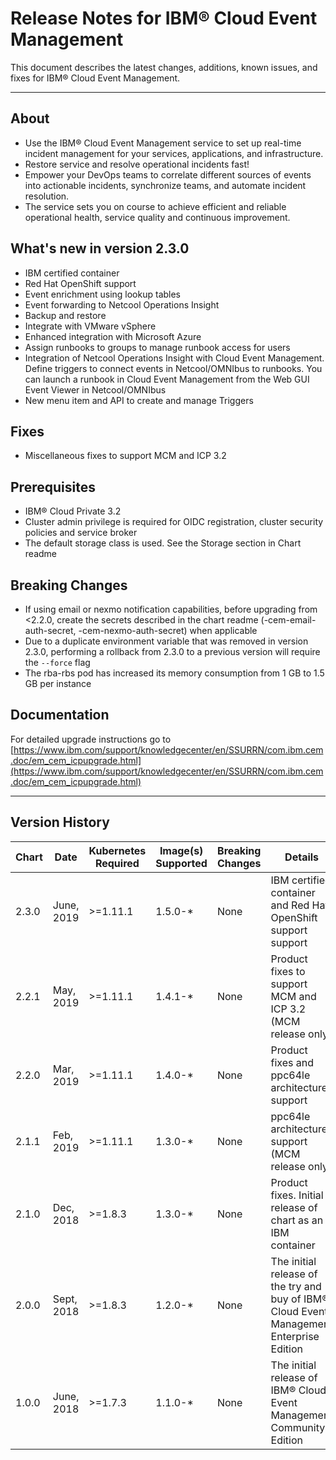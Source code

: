# Release Notes for IBM® Cloud Event Management

This document describes the latest changes, additions, known issues, and fixes for IBM® Cloud Event Management.
___
## About
* Use the IBM® Cloud Event Management service to set up real-time incident management for your services, applications, and infrastructure.
* Restore service and resolve operational incidents fast!
* Empower your DevOps teams to correlate different sources of events into actionable incidents, synchronize teams, and automate incident resolution.
* The service sets you on course to achieve efficient and reliable operational health, service quality and continuous improvement.

## What's new in version 2.3.0
* IBM certified container
* Red Hat OpenShift support
* Event enrichment using lookup tables
* Event forwarding to Netcool Operations Insight
* Backup and restore
* Integrate with VMware vSphere
* Enhanced integration with Microsoft Azure
* Assign runbooks to groups to manage runbook access for users
* Integration of Netcool Operations Insight with Cloud Event Management. Define triggers to connect events in Netcool/OMNIbus to runbooks. You can launch a runbook in Cloud Event Management from the Web GUI Event Viewer in Netcool/OMNIbus
* New menu item and API to create and manage Triggers

## Fixes
* Miscellaneous fixes to support MCM and ICP 3.2

## Prerequisites
* IBM® Cloud Private 3.2
* Cluster admin privilege is required for OIDC registration, cluster security policies and service broker
* The default storage class is used.  See the Storage section in Chart readme

## Breaking Changes
* If using email or nexmo notification capabilities, before upgrading from <2.2.0, create the secrets described in the chart readme (<release-name>-cem-email-auth-secret, <release-name>-cem-nexmo-auth-secret) when applicable
* Due to a duplicate environment variable that was removed in version 2.3.0, performing a rollback from 2.3.0 to a previous version will require the `--force` flag
* The rba-rbs pod has increased its memory consumption from 1 GB to 1.5 GB per instance

## Documentation
For detailed upgrade instructions go to [https://www.ibm.com/support/knowledgecenter/en/SSURRN/com.ibm.cem.doc/em_cem_icpupgrade.html](https://www.ibm.com/support/knowledgecenter/en/SSURRN/com.ibm.cem.doc/em_cem_icpupgrade.html)
___
## Version History
| Chart | Date | Kubernetes Required | Image(s) Supported | Breaking Changes | Details |
| ----- | ---- | ------------ | ------------------ | ---------------- | ------- |
| 2.3.0 | June, 2019| >=1.11.1 | 1.5.0-* | None | IBM certified container and Red Hat OpenShift support support |
| 2.2.1 | May, 2019| >=1.11.1 | 1.4.1-* | None | Product fixes to support MCM and ICP 3.2 (MCM release only) |
| 2.2.0 | Mar, 2019| >=1.11.1 | 1.4.0-* | None | Product fixes and ppc64le architecture support |
| 2.1.1 | Feb, 2019| >=1.11.1 | 1.3.0-* | None | ppc64le architecture support (MCM release only) |
| 2.1.0 | Dec, 2018| >=1.8.3 | 1.3.0-* | None | Product fixes. Initial release of chart as an IBM container |
| 2.0.0 | Sept, 2018| >=1.8.3 | 1.2.0-* | None | The initial release of the try and buy of IBM® Cloud Event Management Enterprise Edition  |
| 1.0.0 | June, 2018| >=1.7.3 | 1.1.0-* | None  | The initial release of IBM® Cloud Event Management Community Edition |
